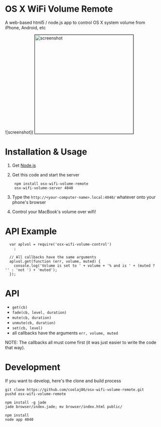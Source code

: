 OS X WiFi Volume Remote
===

A web-based html5 / node.js app to control OS X system volume from iPhone, Android, etc

![screenshot](
<img src="http://i.imgur.com/idAWukRl.png" title="beautifully ugly" alt="screenshot" style="border: 1px solid black; width: 325px" />

Installation & Usage
===

1. Get [Node.js](http://nodejs.org#download)

2. Get this code and start the server

        npm install osx-wifi-volume-remote
        osx-wifi-volume-server 4040

3. Type the `http://<your-computer-name>.local:4040/` whatever onto your phone's browser

4. Control your MacBook's volume over wifi!

API Example
===

      var aplvol = require('osx-wifi-volume-control')
        ;

      // All callbacks have the same arguments
      aplvol.get(function (err, volume, muted) {
        console.log('Volume is set to ' + volume + '% and is ' + (muted ? '' : 'not ') + 'muted');
      });

API
===

  * `get(cb)`
  * `fade(cb, level, duration)`
  * `mute(cb, duration)`
  * `unmute(cb, duration)`
  * `set(cb, level)`
  * all callbacks have the arguments `err, volume, muted`

NOTE: The callbacks all must come first (it was just easier to write the code that way).

Development
===

If you want to develop, here's the clone and build process

    git clone https://github.com/coolaj86/osx-wifi-volume-remote.git
    pushd osx-wifi-volume-remote

    npm install -g jade
    jade browser/index.jade; mv browser/index.html public/

    npm install
    node app 4040
